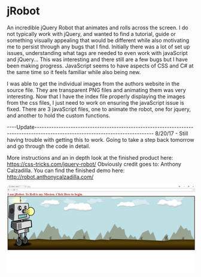 # jRobot

An incredible jQuery Robot that animates and rolls across the screen. I do not typically work with jQuery, and wanted to find a tutorial, guide or 
something visually appealing that would be different while also motivating me to persist through any bugs that I find. Initially there was a lot of set up issues, understanding what tags are needed to even 
work with javaScript and jQuery... This was interesting and there still are a few bugs but I have been making progress. JavaScript seems to have aspects of CSS and C# at the same time so it feels familiar while also being new. 

I was able to get the individual images from the authors website in the source file. They are transparent PNG files and animating them was 
very interesting. Now that I have the index file properly displaying the images from the css files, I just need to work on ensuring the javaScript issue is fixed. There are 3 javaScript files, one to animate the robot, one for jquery, and another to hold the custom functions.

----Update-------------------------------------------------------------------------------------------------------------------------------
8/20/17 - 
Still having trouble with getting this to work. Going to take a step back tomorrow and go through the code in detail. 


More instructions and an in depth look at the finished product here: https://css-tricks.com/jquery-robot/
Obviously credit goes to: Anthony Calzadilla. You can find the finished demo here: http://robot.anthonycalzadilla.com/

![alt text](https://github.com/abelberhane/jRobot/blob/master/Images/jRobotSH.png?raw=true)
